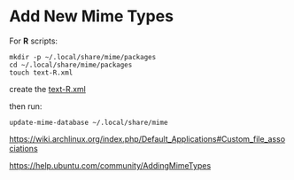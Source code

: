 Add New Mime Types
==================

For __R__ scripts:

    mkdir -p ~/.local/share/mime/packages
    cd ~/.local/share/mime/packages
    touch text-R.xml

create the [text-R.xml](mime_types/text-R.xml)


then run: 

    update-mime-database ~/.local/share/mime



<https://wiki.archlinux.org/index.php/Default_Applications#Custom_file_associations>

<https://help.ubuntu.com/community/AddingMimeTypes>


